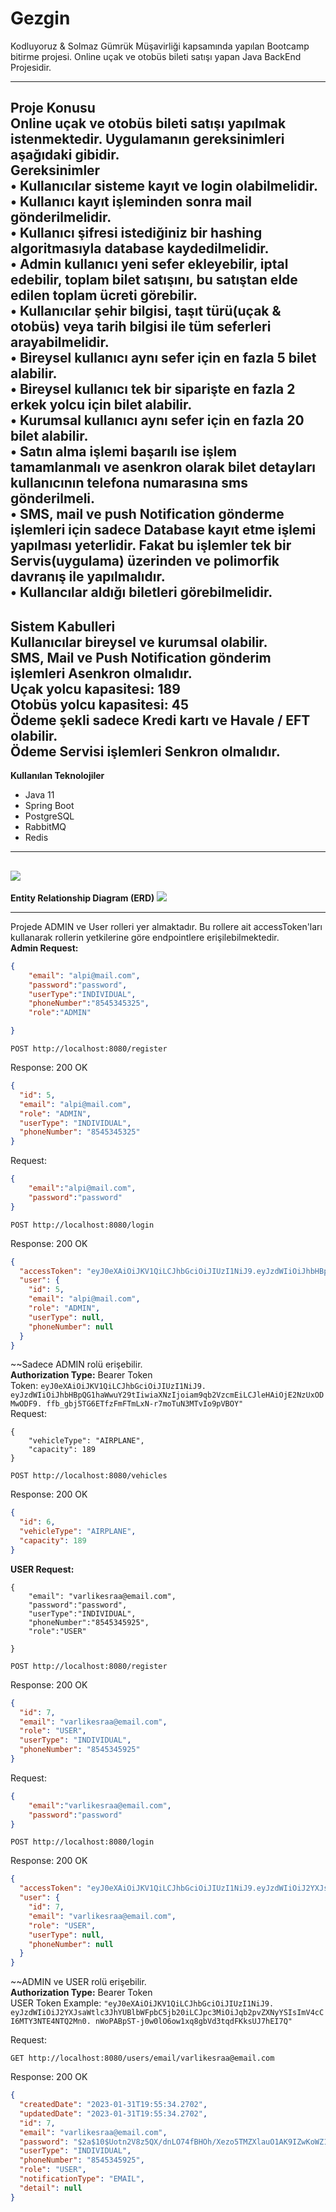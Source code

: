 # Gezgin
Kodluyoruz &amp; Solmaz Gümrük Müşavirliği kapsamında yapılan Bootcamp bitirme projesi. Online uçak ve otobüs bileti satışı yapan Java BackEnd Projesidir.

---
**Proje Konusu**  
Online uçak ve otobüs bileti satışı yapılmak istenmektedir. Uygulamanın gereksinimleri
aşağıdaki gibidir.  
**Gereksinimler**  
• Kullanıcılar sisteme kayıt ve login olabilmelidir.  
• Kullanıcı kayıt işleminden sonra mail gönderilmelidir.  
• Kullanıcı şifresi istediğiniz bir hashing algoritmasıyla database kaydedilmelidir.  
• Admin kullanıcı yeni sefer ekleyebilir, iptal edebilir, toplam bilet satışını, bu satıştan
elde edilen toplam ücreti görebilir.  
• Kullanıcılar şehir bilgisi, taşıt türü(uçak & otobüs) veya tarih bilgisi ile tüm seferleri
arayabilmelidir.  
• Bireysel kullanıcı aynı sefer için en fazla 5 bilet alabilir.  
• Bireysel kullanıcı tek bir siparişte en fazla 2 erkek yolcu için bilet alabilir.  
• Kurumsal kullanıcı aynı sefer için en fazla 20 bilet alabilir.  
• Satın alma işlemi başarılı ise işlem tamamlanmalı ve asenkron olarak bilet detayları
kullanıcının telefona numarasına sms gönderilmeli.  
• SMS, mail ve push Notification gönderme işlemleri için sadece Database kayıt etme
işlemi yapılması yeterlidir. Fakat bu işlemler tek bir Servis(uygulama) üzerinden ve
polimorfik davranış ile yapılmalıdır.  
• Kullancılar aldığı biletleri görebilmelidir.
---
**Sistem Kabulleri**  
Kullanıcılar bireysel ve kurumsal olabilir.  
SMS, Mail ve Push Notification gönderim işlemleri Asenkron olmalıdır.  
Uçak yolcu kapasitesi: 189  
Otobüs yolcu kapasitesi: 45  
Ödeme şekli sadece Kredi kartı ve Havale / EFT olabilir.  
Ödeme Servisi işlemleri Senkron olmalıdır.
---
**Kullanılan Teknolojiler**
- Java 11
- Spring Boot
- PostgreSQL
- RabbitMQ
- Redis
---
![](gezgin-diagram.png)
---
**Entity Relationship Diagram (ERD)**
![](gezginERD.png)

---
Projede ADMIN ve User rolleri yer almaktadır. Bu rollere ait accessToken'ları kullanarak rollerin yetkilerine
göre endpointlere erişilebilmektedir.  
**Admin Request:**
``` json
{
    "email": "alpi@mail.com",
    "password":"password",
    "userType":"INDIVIDUAL",
    "phoneNumber":"8545345325",
    "role":"ADMIN"

}
```
```http
POST http://localhost:8080/register
```
Response: 200 OK
```json
{
  "id": 5,
  "email": "alpi@mail.com",
  "role": "ADMIN",
  "userType": "INDIVIDUAL",
  "phoneNumber": "8545345325"
}
```
Request:
``` json
{
    "email":"alpi@mail.com",
    "password":"password"
}
```
```http
POST http://localhost:8080/login
```
Response: 200 OK
```json
{
  "accessToken": "eyJ0eXAiOiJKV1QiLCJhbGciOiJIUzI1NiJ9.eyJzdWIiOiJhbHBpQG1haWwuY29tIiwiaXNzIjoiam9qb2VzcmEiLCJleHAiOjE2NzUxODMwODF9.ffb_gbj5TG6ETfzFmFTmLxN-r7moTuN3MTvIo9pVBOY",
  "user": {
    "id": 5,
    "email": "alpi@mail.com",
    "role": "ADMIN",
    "userType": null,
    "phoneNumber": null
  }
}
```
~~Sadece ADMIN rolü erişebilir.  
**Authorization Type:**  Bearer Token  
Token: ``eyJ0eXAiOiJKV1QiLCJhbGciOiJIUzI1NiJ9.
eyJzdWIiOiJhbHBpQG1haWwuY29tIiwiaXNzIjoiam9qb2VzcmEiLCJleHAiOjE2NzUxODMwODF9.
ffb_gbj5TG6ETfzFmFTmLxN-r7moTuN3MTvIo9pVBOY"``  
Request:
```
{
    "vehicleType": "AIRPLANE",
    "capacity": 189
}
```
```http
POST http://localhost:8080/vehicles
```
Response: 200 OK
```json
{
  "id": 6,
  "vehicleType": "AIRPLANE",
  "capacity": 189
}
```
**USER Request:**
```
{
    "email": "varlikesraa@email.com",
    "password":"password",
    "userType":"INDIVIDUAL",
    "phoneNumber":"8545345925",
    "role":"USER"

}
```
```http
POST http://localhost:8080/register
```
Response: 200 OK
```json
{
  "id": 7,
  "email": "varlikesraa@email.com",
  "role": "USER",
  "userType": "INDIVIDUAL",
  "phoneNumber": "8545345925"
}
```
Request:
``` json
{
    "email":"varlikesraa@email.com",
    "password":"password"
}
```
```http
POST http://localhost:8080/login
```
Response: 200 OK
```json
{
  "accessToken": "eyJ0eXAiOiJKV1QiLCJhbGciOiJIUzI1NiJ9.eyJzdWIiOiJ2YXJsaWtlc3JhYUBlbWFpbC5jb20iLCJpc3MiOiJqb2pvZXNyYSIsImV4cCI6MTY3NTE4NTQ2Mn0.nWoPABpST-j0w0lO6ow1xq8gbVd3tqdFKksUJ7hEI7Q",
  "user": {
    "id": 7,
    "email": "varlikesraa@email.com",
    "role": "USER",
    "userType": null,
    "phoneNumber": null
  }
}
```
~~ADMIN ve USER rolü erişebilir.  
**Authorization Type:** Bearer Token  
USER Token Example: ```"eyJ0eXAiOiJKV1QiLCJhbGciOiJIUzI1NiJ9.
eyJzdWIiOiJ2YXJsaWtlc3JhYUBlbWFpbC5jb20iLCJpc3MiOiJqb2pvZXNyYSIsImV4cCI6MTY3NTE4NTQ2Mn0.
nWoPABpST-j0w0lO6ow1xq8gbVd3tqdFKksUJ7hEI7Q"```

Request:
```http
GET http://localhost:8080/users/email/varlikesraa@email.com
```
Response: 200 OK
```json
{
  "createdDate": "2023-01-31T19:55:34.2702",
  "updatedDate": "2023-01-31T19:55:34.2702",
  "id": 7,
  "email": "varlikesraa@email.com",
  "password": "$2a$10$Uotn2V8z5QX/dnLO74fBHOh/Xezo5TMZXlauO1AK9IZwKoWZ1B8Vy",
  "userType": "INDIVIDUAL",
  "phoneNumber": "8545345925",
  "role": "USER",
  "notificationType": "EMAIL",
  "detail": null
}
```



